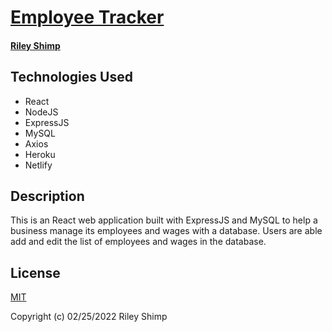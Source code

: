 # [Employee Tracker](https://employee-tracker-1.netlify.app/)

#### [Riley Shimp](https://www.github.com/rileyshimp)

## Technologies Used

* React
* NodeJS
* ExpressJS
* MySQL
* Axios
* Heroku
* Netlify

## Description

This is an React web application built with ExpressJS and MySQL to help a business manage its employees and wages with a database. Users are able add and edit the list of employees and wages in the database.

## License

[MIT](https://opensource.org/licenses/MIT)

Copyright (c) 02/25/2022 Riley Shimp